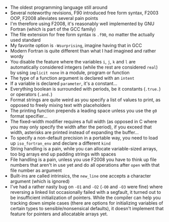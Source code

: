 - The oldest programming language still around
- Several noteworthy revisions, F90 introduced free form syntax, F2003
  OOP, F2008 alleviates several pain points
- I'm therefore using F2008, it's reasonably well implemented by GNU
  Fortran (which is part of the GCC family)
- The file extension for free form syntax is `.f90`, no matter the
  actually used standard
- My favorite option is `-Wsurprising`, imagine having that in GCC
- Modern Fortran is quite different than what I had imagined and
  rather wordy
- You disable the feature where the variables `i`, `j`, `k` and `l`
  are automatically considered integers (while the rest are considered
  `real`) by using `implicit none` in a module, program or function
- The type of a function argument is declared with an `intent`
- If a variable is declared `parameter`, it's a constant...
- Everything boolean is surrounded with periods, be it constants
  (`.true.`) or operators (`.and.`)
- Format strings are quite weird as you specify a list of values to
  print, as opposed to freely mixing text with placeholders
- The printing function prepends a leading space unless you use the
  `g0` format specifier...
- The fixed-width modifier requires a full width (as opposed in C
  where you may only specify the width after the period), if you
  exceed that width, asterisks are printed instead of expanding the
  buffer...
- To specify a non-default precision in a portable way, you need to
  load up `iso_fortran_env` and declare a different `kind`
- String handling is a pain, while you can allocate variable-sized
  arrays, too big arrays end up padding strings with spaces
- File handling is a pain, unless you use F2008 you have to think up
  file numbers that aren't in use yet and do all operations after
  `open` with that file number as argument
- Built-ins are called intrinsics, the `new_line` one accepts a
  character argument (which is ignored)
- I've had a rather nasty bug on `-O1` and `-O2` (`-O0` and `-O3` were
  fine) where reversing a linked list occasionally failed with a
  segfault, it turned out to be insufficient initialization of
  pointers.  While the compiler can help you tracking down simple
  cases (there are options for initializing variables of certain types
  to sensible/nonsensical defaults), it doesn't implement that feature
  for pointers and allocatable arrays yet.
